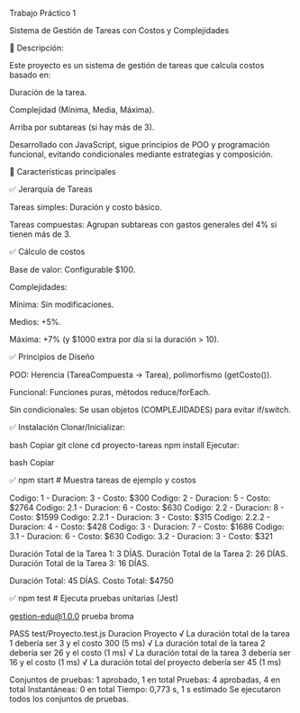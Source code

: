 Trabajo Práctico 1

Sistema de Gestión de Tareas con Costos y Complejidades

📌 Descripción:

Este proyecto es un sistema de gestión de tareas que calcula costos basado en:

Duración de la tarea.

Complejidad (Mínima, Media, Máxima).

Arriba por subtareas (si hay más de 3).

Desarrollado con JavaScript, sigue principios de POO y programación funcional, evitando condicionales mediante estrategias y composición.

🚀 Características principales

✅ Jerarquía de Tareas

Tareas simples: Duración y costo básico.

Tareas compuestas: Agrupan subtareas con gastos generales del 4% si tienen más de 3.

✅ Cálculo de costos

Base de valor: Configurable $100.

Complejidades:

Mínima: Sin modificaciones.

Medios: +5%.

Máxima: +7% (y $1000 extra por día si la duración > 10).

✅ Principios de Diseño

POO: Herencia (TareaCompuesta → Tarea), polimorfismo (getCosto()).

Funcional: Funciones puras, métodos reduce/forEach.

Sin condicionales: Se usan objetos (COMPLEJIDADES) para evitar if/switch.

✅ Instalación Clonar/Inicializar:

bash Copiar git clone cd proyecto-tareas npm install Ejecutar:

bash Copiar

✅ npm start # Muestra tareas de ejemplo y costos

Codigo: 1 - Duracion: 3 - Costo: $300 
Codigo: 2 - Duracion: 5 - Costo: $2764 
Codigo: 2.1 - Duracion: 6 - Costo: $630 
Codigo: 2.2 - Duracion: 8 - Costo: $1599 
Codigo: 2.2.1 - Duracion: 3 - Costo: $315 
Codigo: 2.2.2 - Duracion: 4 - Costo: $428 
Codigo: 3 - Duracion: 7 - Costo: $1686 
Codigo: 3.1 - Duracion: 6 - Costo: $630 
Codigo: 3.2 - Duracion: 3 - Costo: $321

Duración Total de la Tarea 1: 3 DÍAS.
Duración Total de la Tarea 2: 26 DÍAS.
Duración Total de la Tarea 3: 16 DÍAS.

Duración Total: 45 DÍAS.
Costo Total: $4750

✅ npm test # Ejecuta pruebas unitarias (Jest)

gestion-edu@1.0.0 prueba broma

PASS test/Proyecto.test.js Duracion Proyecto √ La duración total de la tarea 1 debería ser 3 y el costo 300 (5 ms) √ La duración total de la tarea 2 debería ser 26 y el costo (1 ms) √ La duración total de la tarea 3 debería ser 16 y el costo (1 ms) √ La duración total del proyecto debería ser 45 (1 ms)

Conjuntos de pruebas: 1 aprobado, 1 en total Pruebas: 4 aprobadas, 4 en total Instantáneas: 0 en total Tiempo: 0,773 s, 1 s estimado Se ejecutaron todos los conjuntos de pruebas.
